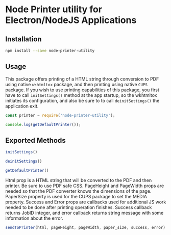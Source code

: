 # Node Printer utility for Electron/NodeJS Applications

## Installation

```bash
npm install --save node-printer-utility
```

## Usage
This package offers printing of a HTML string through conversion to PDF using native ```wkhtmltox``` package, and then printing using native ```CUPS``` package.
If you wish to use printing capabilities of this package, you first have to call ```initSettings()``` method at the app startup, so the wkhtmltox initiates its configuration, and also be sure to to call ```deinitSettings()``` the application exit.

```js
const printer = require('node-printer-utility');

console.log(getDefaultPrinter());
```

## Exported Methods

```js
initSettings()
```
```js
deinitSettings()
```
```js
getDefaultPrinter()
```

Html prop is a HTML string that will be converted to the PDF and then printer. Be sure to use PDF safe CSS.
PageHeight and PageWidth props are needed so that the PDF converter knows the dimensions of the page.
PaperSize property is used for the CUPS package to set the MEDIA property.
Success and Error props are callbacks used for additional JS work needed to be done after printing operation finishes.
Success callback returns JobID integer, and error callback returns string message with some information about the error.
```js
sendToPrinter(html, pageHeight, pageWidth, paper_size, success, error)
```
